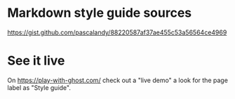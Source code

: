 # Markdown style guide sources

https://gist.github.com/pascalandy/88220587af37ae455c53a56564ce4969

# See it live

On https://play-with-ghost.com/ check out a "live demo" a look for the page label as "Style guide".